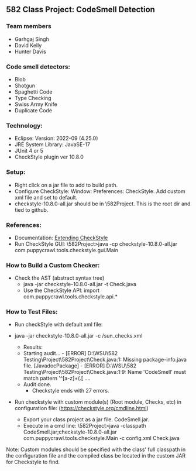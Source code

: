 ## 582 Class Project: CodeSmell Detection

### Team members
- Garhgaj Singh
- David Kelly
- Hunter Davis

### Code smell detectors:
- Blob
- Shotgun
- Spaghetti Code
- Type Checking
- Swiss Army Knife
- Duplicate Code

### Technology:

- Eclipse: Version: 2022-09 (4.25.0)
- JRE System Library: JavaSE-17
- JUnit 4 or 5
- CheckStyle plugin ver 10.8.0

### Setup:

- Right click on a jar file to add to build path.
- Configure CheckStyle: Window: Preferences: CheckStyle.  Add custom xml file and set to default.
- checkstyle-10.8.0-all.jar should be in \582Project.  This is the root dir and tied to github.

### References:

- Documentation: [Extending CheckStyle](https://checkstyle.org/extending.html)
- Run CheckStyle GUI:
 \582Project>java -cp checkstyle-10.8.0-all.jar com.puppycrawl.tools.checkstyle.gui.Main 

### How to Build a Custom Checker:

- Check the AST (abstract syntax tree)
    - java -jar checkstyle-10.8.0-all.jar -t Check.java
    - Use the CheckStyle API: import com.puppycrawl.tools.checkstyle.api.*

### How to Test Files:

- Run checkStyle with default xml file:
- java -jar checkstyle-10.8.0-all.jar -c /sun_checks.xml <test file name.java>
	- Results: 
  	- Starting audit...
			- [ERROR] D:\WSU\582 Testing\Project\582Project\Check.java:1: Missing package-info.java file. [JavadocPackage]
			- [ERROR] D:\WSU\582 Testing\Project\582Project\Check.java:1:9: Name 'CodeSmell' must match pattern '^[a-z]+(\.[
			....
  	- Audit done.
		- Checkstyle ends with 27 errors.


- Run checkstyle with custom module(s) (Root module, Checks, etc) in configuration file:
(https://checkstyle.org/cmdline.html)
    - Export your class project as a jar file. CodeSmell.jar.
    - Execute in a cmd line:
		   \582Project>java -classpath CodeSmell.jar;checkstyle-10.8.0-all.jar com.puppycrawl.tools.checkstyle.Main -c config.xml Check.java

Note: Custom modules should be specified with the class' full classpath in the configuration file and the compiled class be located in the custom JAR for Checkstyle to find. 